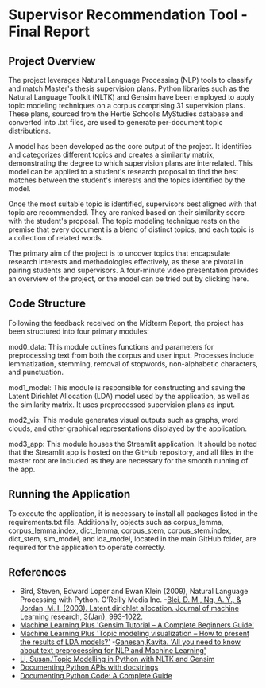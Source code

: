# **Supervisor Recommendation Tool - Final Report**

## Project Overview
The project leverages Natural Language Processing (NLP) tools to classify and match Master's thesis supervision plans. Python libraries such as the Natural Language Toolkit (NLTK) and Gensim have been employed to apply topic modeling techniques on a corpus comprising 31 supervision plans. These plans, sourced from the Hertie School’s MyStudies database and converted into .txt files, are used to generate per-document topic distributions.

A model has been developed as the core output of the project. It identifies and categorizes different topics and creates a similarity matrix, demonstrating the degree to which supervision plans are interrelated. This model can be applied to a student's research proposal to find the best matches between the student's interests and the topics identified by the model.

Once the most suitable topic is identified, supervisors best aligned with that topic are recommended. They are ranked based on their similarity score with the student's proposal. The topic modeling technique rests on the premise that every document is a blend of distinct topics, and each topic is a collection of related words.

The primary aim of the project is to uncover topics that encapsulate research interests and methodologies effectively, as these are pivotal in pairing students and supervisors. A four-minute video presentation provides an overview of the project, or the model can be tried out by clicking here.

## Code Structure
Following the feedback received on the Midterm Report, the project has been structured into four primary modules:

mod0_data: This module outlines functions and parameters for preprocessing text from both the corpus and user input. Processes include lemmatization, stemming, removal of stopwords, non-alphabetic characters, and punctuation.

mod1_model: This module is responsible for constructing and saving the Latent Dirichlet Allocation (LDA) model used by the application, as well as the similarity matrix. It uses preprocessed supervision plans as input.

mod2_vis: This module generates visual outputs such as graphs, word clouds, and other graphical representations displayed by the application.

mod3_app: This module houses the Streamlit application. It should be noted that the Streamlit app is hosted on the GitHub repository, and all files in the master root are included as they are necessary for the smooth running of the app.

## Running the Application
To execute the application, it is necessary to install all packages listed in the requirements.txt file. Additionally, objects such as corpus_lemma, corpus_lemma.index, dict_lemma, corpus_stem, corpus_stem.index, dict_stem, sim_model, and lda_model, located in the main GitHub folder, are required for the application to operate correctly.


## References
- Bird, Steven, Edward Loper and Ewan Klein (2009), Natural Language Processing with Python. O’Reilly Media Inc.
-[Blei, D. M., Ng, A. Y., & Jordan, M. I. (2003). Latent dirichlet allocation. Journal of machine Learning research, 3(Jan), 993-1022.](https://www.jmlr.org/papers/v3/blei03a)
- [Machine Learning Plus 'Gensim Tutorial – A Complete Beginners Guide'](https://www.machinelearningplus.com/nlp/gensim-tutorial/#11howtocreatetopicmodelswithlda)
- [Machine Learning Plus 'Topic modeling visualization – How to present the results of LDA models?'](https://www.machinelearningplus.com/nlp/topic-modeling-visualization-how-to-present-results-lda-models/)
-[Ganesan,Kavita. 'All you need to know about text preprocessing for NLP and Machine Learning'](https://www.kdnuggets.com/2019/04/text-preprocessing-nlp-machine-learning.html)
- [Li, Susan.'Topic Modelling in Python with NLTK and Gensim ]('https://towardsdatascience.com/topic-modelling-in-python-with-nltk-and-gensim-4ef03213cd21#:~:text=In%20this%20post%2C%20we%20will,a%20document%2C%20called%20topic%20modelling.&text=Research%20paper%20topic%20modelling%20is,of%20papers%20in%20a%20corpus)
- [Documenting Python APIs with docstrings](https://developer.lsst.io/python/numpydoc.html#py-docstring-module-structure)
- [Documenting Python Code: A Complete Guide](https://realpython.com/documenting-python-code/)

